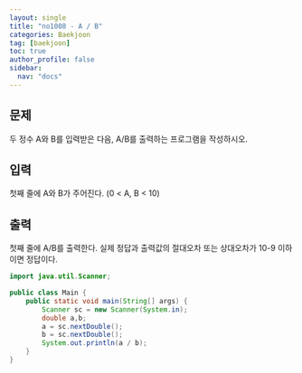 ```yaml
---
layout: single
title: "no1008 - A / B"
categories: Baekjoon
tag: [baekjoon]
toc: true
author_profile: false
sidebar:
  nav: "docs"
---
```


## 문제

두 정수 A와 B를 입력받은 다음, A/B를 출력하는 프로그램을 작성하시오.

## 입력

첫째 줄에 A와 B가 주어진다. (0 < A, B < 10)

## 출력

첫째 줄에 A/B를 출력한다. 실제 정답과 출력값의 절대오차 또는 상대오차가 10-9 이하이면 정답이다.



```java
import java.util.Scanner;

public class Main {
    public static void main(String[] args) {
        Scanner sc = new Scanner(System.in);
        double a,b;
        a = sc.nextDouble();
        b = sc.nextDouble();
        System.out.println(a / b);
    }
}
```


